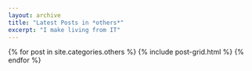 ```yaml
---
layout: archive
title: "Latest Posts in *others*"
excerpt: "I make living from IT"
---
```


<div class="tiles">
{% for post in site.categories.others %}
	{% include post-grid.html %}
{% endfor %}
</div><!-- /.tiles -->
